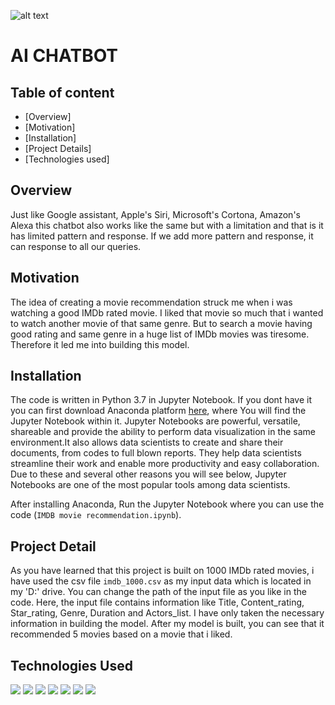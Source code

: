 ![alt text](https://www.callcentrehelper.com/images/stories/2018/03/chatbot-at-desk-messaging-760.png)

# AI CHATBOT

## Table of content
  * [Overview]
  * [Motivation]
  * [Installation]
  * [Project Details]
  * [Technologies used]
  
## Overview
Just like Google assistant, Apple's Siri, Microsoft's Cortona, Amazon's Alexa this chatbot also works like the same but with a limitation and that is it has limited pattern and response. If we add more pattern and response, it can response to all our queries.

## Motivation
The idea of creating a movie recommendation struck me when i was watching a good IMDb rated movie. I liked that movie so much that i wanted to watch another movie of that same genre. But to search a movie having good rating and same genre in a huge list of IMDb movies was tiresome. Therefore it led me into building this model. 

## Installation
The code is written in Python 3.7 in Jupyter Notebook. If you dont have it you can first download Anaconda platform [here](https://docs.anaconda.com/anaconda/install/), where You will find the Jupyter Notebook within it. Jupyter Notebooks are powerful, versatile, shareable and provide the ability to perform data visualization in the same environment.It also allows data scientists to create and share their documents, from codes to full blown reports. They help data scientists streamline their work and enable more productivity and easy collaboration. Due to these and several other reasons you will see below, Jupyter Notebooks are one of the most popular tools among data scientists.

After installing Anaconda, Run the Jupyter Notebook where you can use the code (`IMDB movie recommendation.ipynb`).

## Project Detail
As you have learned that this project is built on 1000 IMDb rated movies, i have used the csv file `imdb_1000.csv` as my input data which is located in my 'D:' drive. You can change the path of the input file as you like in the code. Here, the input file contains information like Title, Content_rating, Star_rating, Genre, Duration and Actors_list. I have only taken the necessary information in building the model. After my model is built, you can see that it recommended 5 movies based on a movie that i liked.

## Technologies Used
![](https://keras.io/img/logo-k-keras-wb.png)
![](https://miro.medium.com/max/1000/0*iL0ELUnHdGtN8bkP.png)
![](https://www.innocreate.com/wp-content/uploads/2017/07/jsonlogo-300x300.png)
![](https://bids.berkeley.edu/sites/default/files/styles/400x225/public/projects/numpy_logo_project_page_banner.png?itok=jaJeRlWs)
![](https://i.ytimg.com/vi/oD4IvH-Talo/hqdefault.jpg)
![](https://i2.wp.com/iot4beginners.com/wp-content/uploads/2020/04/65dc5834-de21-4e2e-bd4d-5e0c3c6994dd.jpg?fit=375%2C422&ssl=1)
![](https://forthebadge.com/images/badges/made-with-python.svg)

